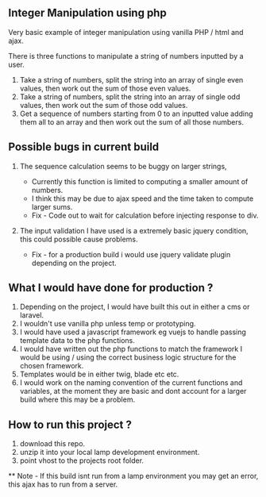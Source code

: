 ## Integer Manipulation using php

Very basic example of integer manipulation using vanilla PHP / html and ajax.  

There is three functions to manipulate a string of numbers inputted by a user.

1. Take a string of numbers, split the string into an array of single even values, then work out the sum of those even values.
2. Take a string of numbers, split the string into an array of single odd values, then work out the sum of those odd values.
3. Get a sequence of numbers starting from 0 to an inputted value adding them all to an array and then work out the sum of all those numbers.

## Possible bugs in current build
1. The sequence calculation seems to be buggy on larger strings,
    * Currently this function is limited to computing a smaller amount of numbers.
    * I think this may be due to ajax speed and the time taken to compute larger sums.
    * Fix - Code out to wait for calculation before injecting response to div.

2. The input validation I have used is a extremely basic jquery condition, this could possible cause problems.
    * Fix - for a production build i would use jquery validate plugin depending on the project. 

## What I would have done for production ?
1. Depending on the project, I would have built this out in either a cms or laravel.
2. I wouldn't use vanilla php unless temp or prototyping.
3. I would have used a javascript framework eg vuejs to handle passing template data to the php functions.
4. I would have written out the php functions to match the framework I would be using / using the correct business logic structure for the chosen framework.
5. Templates would be in either twig, blade etc etc. 
6. I would work on the naming convention of the current functions and variables, at the moment they are basic and dont account for a larger build where this may be a problem.

## How to run this project ?
1. download this repo.
2. unzip it into your local lamp development environment.
3. point vhost to the projects root folder.

** Note - If this build isnt run from a lamp environment you may get an error, this ajax has to run from a server.
